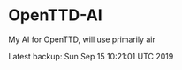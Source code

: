 # OpenTTD-AI
My AI for OpenTTD, will use primarily air

Latest backup: Sun Sep 15 10:21:01 UTC 2019
